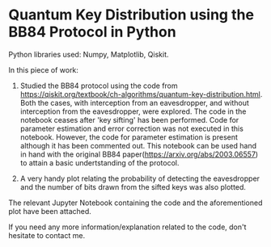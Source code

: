 # Quantum Key Distribution using the BB84 Protocol in Python

Python libraries used: Numpy, Matplotlib, Qiskit.

In this piece of work:

1) Studied the BB84 protocol using the code from https://qiskit.org/textbook/ch-algorithms/quantum-key-distribution.html. Both the cases, with interception from an eavesdropper, and without interception from the eavesdropper, were explored. The code in the notebook ceases after 'key sifting' has been performed. Code for parameter estimation and error correction was not executed in this notebook. However, the code for parameter estimation is present although it has been commented out. This notebook can be used hand in hand with the original BB84 paper(https://arxiv.org/abs/2003.06557) to attain a basic undertstanding of the protocol.

2) A very handy plot relating the probability of detecting the eavesdropper and the number of bits drawn from the sifted keys was also plotted.

The relevant Jupyter Notebook containing the code and the aforementioned plot have been attached.

If you need any more information/explanation related to the code, don't hesitate to contact me.

